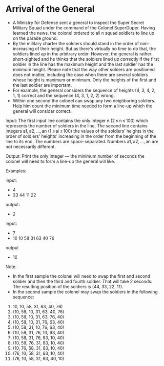 # Arrival of the General

- A Ministry for Defense sent a general to inspect the Super Secret Military Squad under the command of the Colonel SuperDuper. Having learned the news, the colonel ordered to all n squad soldiers to line up on the parade ground.
- By the military charter the soldiers should stand in the order of non-increasing of their height. But as there's virtually no time to do that, the soldiers lined up in the arbitrary order. However, the general is rather short-sighted and he thinks that the soldiers lined up correctly if the first soldier in the line has the maximum height and the last soldier has the minimum height. Please note that the way other solders are positioned does not matter, including the case when there are several soldiers whose height is maximum or minimum. Only the heights of the first and the last soldier are important.
- For example, the general considers the sequence of heights (4, 3, 4, 2, 1, 1) correct and the sequence (4, 3, 1, 2, 2) wrong.
- Within one second the colonel can swap any two neighboring soldiers. Help him count the minimum time needed to form a line-up which the general will consider correct.

Input: 
The first input line contains the only integer n (2 ≤ n ≤ 100) which represents the number of soldiers in the line. The second line contains integers a1, a2, ..., an (1 ≤ ai ≤ 100) the values of the soldiers' heights in the order of soldiers' heights' increasing in the order from the beginning of the line to its end. The numbers are space-separated. Numbers a1, a2, ..., an are not necessarily different.

Output: 
Print the only integer — the minimum number of seconds the colonel will need to form a line-up the general will like.

Examples:

input:
- 4
- 33 44 11 22

output:
- 2

input:
- 7
- 10 10 58 31 63 40 76

output
- 10

Note:
- In the first sample the colonel will need to swap the first and second soldier and then the third and fourth soldier. That will take 2 seconds. The resulting position of the soldiers is (44, 33, 22, 11).
- In the second sample the colonel may swap the soldiers in the following sequence:
1. 10, 10, 58, 31, 63, 40, 76)
2. (10, 58, 10, 31, 63, 40, 76)
3. (10, 58, 10, 31, 63, 76, 40)
4. (10, 58, 10, 31, 76, 63, 40)
5. (10, 58, 31, 10, 76, 63, 40)
6. (10, 58, 31, 76, 10, 63, 40)
7. (10, 58, 31, 76, 63, 10, 40)
8. (10, 58, 76, 31, 63, 10, 40)
9. (10, 76, 58, 31, 63, 10, 40)
10. (76, 10, 58, 31, 63, 10, 40)
11. (76, 10, 58, 31, 63, 40, 10)
